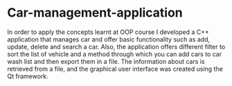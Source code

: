 # Car-management-application

In order to apply the concepts learnt at OOP course I developed a C++ application that manages car and offer basic functionality such as add, update, delete and search a car. Also, the application offers different filter to sort the list of vehicle and a method through which you can add cars to car wash list and then export them in a file. 
The information about cars is retrieved from a file, and the graphical user interface was created using the Qt framework.
